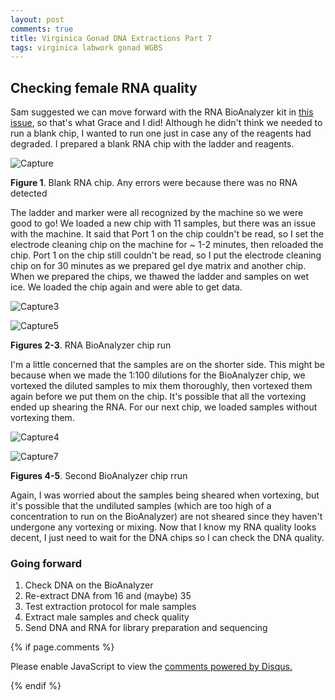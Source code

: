 ```yaml
---
layout: post
comments: true
title: Virginica Gonad DNA Extractions Part 7
tags: virginica labwork gonad WGBS
---
```


## Checking female RNA quality

Sam suggested we can move forward with the RNA BioAnalyzer kit in [this issue](https://github.com/RobertsLab/resources/issues/1020), so that's what Grace and I did! Although he didn't think we needed to run a blank chip, I wanted to run one just in case any of the reagents had degraded. I prepared a blank RNA chip with the ladder and reagents. 

![Capture](https://user-images.githubusercontent.com/22335838/98583096-b13e4480-2278-11eb-9541-97e52ba93d3e.PNG)

**Figure 1**. Blank RNA chip. Any errors were because there was no RNA detected

The ladder and marker were all recognized by the machine so we were good to go! We loaded a new chip with 11 samples, but there was an issue with the machine. It said that Port 1 on the chip couldn't be read, so I set the electrode cleaning chip on the machine for ~ 1-2 minutes, then reloaded the chip. Port 1 on the chip still couldn't be read, so I put the electrode cleaning chip on for 30 minutes as we prepared gel dye matrix and another chip. When we prepared the chips, we thawed the ladder and samples on wet ice. We loaded the chip again and were able to get data.

![Capture3](https://user-images.githubusercontent.com/22335838/98583107-b4d1cb80-2278-11eb-9e0c-380b67af3eca.PNG)

![Capture5](https://user-images.githubusercontent.com/22335838/98583109-b56a6200-2278-11eb-9624-9f69ee6e12bf.PNG)

**Figures 2-3**. RNA BioAnalyzer chip run

I'm a little concerned that the samples are on the shorter side. This might be because when we made the 1:100 dilutions for the BioAnalyzer chip, we vortexed the diluted samples to mix them thoroughly, then vortexed them again before we put them on the chip. It's possible that all the vortexing ended up shearing the RNA. For our next chip, we loaded samples without vortexing them.

![Capture4](https://user-images.githubusercontent.com/22335838/98583108-b56a6200-2278-11eb-9067-809939192229.PNG)

![Capture7](https://user-images.githubusercontent.com/22335838/98583111-b602f880-2278-11eb-9a57-93b8dc777b0d.PNG)

**Figures 4-5**. Second BioAnalyzer chip rrun

Again, I was worried about the samples being sheared when vortexing, but it's possible that the undiluted samples (which are too high of a concentration to run on the BioAnalyzer) are not sheared since they haven't undergone any vortexing or mixing. Now that I know my RNA quality looks decent, I just need to wait for the DNA chips so I can check the DNA quality.

### Going forward

1. Check DNA on the BioAnalyzer
2. Re-extract DNA from 16 and (maybe) 35
3. Test extraction protocol for male samples
4. Extract male samples and check quality
5. Send DNA and RNA for library preparation and sequencing

{% if page.comments %}

<div id="disqus_thread"></div>
<script>

/**
*  RECOMMENDED CONFIGURATION VARIABLES: EDIT AND UNCOMMENT THE SECTION BELOW TO INSERT DYNAMIC VALUES FROM YOUR PLATFORM OR CMS.
*  LEARN WHY DEFINING THESE VARIABLES IS IMPORTANT: https://disqus.com/admin/universalcode/#configuration-variables*/
/*
var disqus_config = function () {
this.page.url = PAGE_URL;  // Replace PAGE_URL with your page's canonical URL variable
this.page.identifier = PAGE_IDENTIFIER; // Replace PAGE_IDENTIFIER with your page's unique identifier variable
};
*/
(function() { // DON'T EDIT BELOW THIS LINE
var d = document, s = d.createElement('script');
s.src = 'https://the-responsible-grad-student.disqus.com/embed.js';
s.setAttribute('data-timestamp', +new Date());
(d.head || d.body).appendChild(s);
})();
</script>
<noscript>Please enable JavaScript to view the <a href="https://disqus.com/?ref_noscript">comments powered by Disqus.</a></noscript>

{% endif %}

<script id="dsq-count-scr" src="//the-responsible-grad-student.disqus.com/count.js" async></script>
